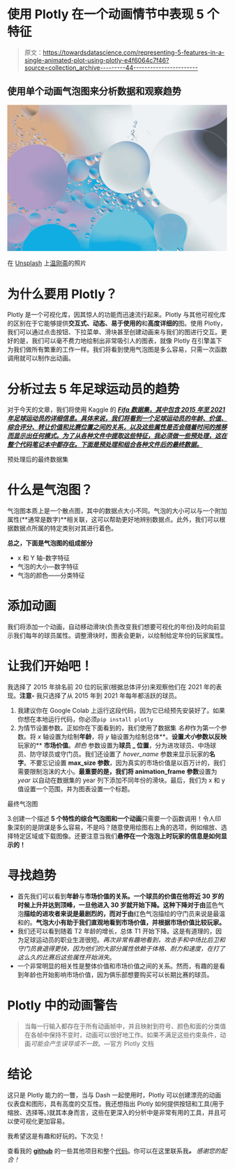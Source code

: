 # 使用 Plotly 在一个动画情节中表现 5 个特征

> 原文：<https://towardsdatascience.com/representing-5-features-in-a-single-animated-plot-using-plotly-e4f6064c7f46?source=collection_archive---------44----------------------->

## 使用单个动画气泡图来分析数据和观察趋势

![](img/9215cfb2c6b0bca1c47d7e82df00c958.png)

在 [Unsplash](https://unsplash.com?utm_source=medium&utm_medium=referral) 上[温刚斋](https://unsplash.com/@wgzhai?utm_source=medium&utm_medium=referral)的照片

# 为什么要用 Plotly？

Plotly 是一个可视化库，因其惊人的功能而迅速流行起来。Plotly 与其他可视化库的区别在于它能够提供**交互式、动态、易于使用的**和**高度详细的**图。使用 Plotly，我们可以通过点击按钮、下拉菜单、滑块甚至创建动画来与我们的图进行交互。更好的是，我们可以毫不费力地绘制出非常吸引人的图表，就像 Plotly 在引擎盖下为我们做所有繁重的工作一样。我们将看到使用气泡图是多么容易，只需一次函数调用就可以制作出动画。

# 分析过去 5 年足球运动员的趋势

对于今天的文章，我们将使用 Kaggle 的 [***Fifa 数据集，其中包含 2015 年至 2021 年足球运动员的详细信息。具体来说，我们将看到一个足球运动员的年龄、价值、综合评分、转让价值和比赛位置之间的关系，以及这些属性是否会随着时间的推移而显示出任何模式。为了从各种文件中提取这些特征，我必须做一些预处理，这在整个代码笔记本中都存在。下面是预处理和组合各种文件后的最终数据。***](https://www.kaggle.com/stefanoleone992/fifa-21-complete-player-dataset)

预处理后的最终数据集

# 什么是气泡图？

气泡图本质上是一个散点图，其中的数据点大小不同。气泡的大小可以与一个附加属性(**通常是数字)**相关联，这可以帮助更好地辨别数据点。此外，我们可以根据数据点所属的特定类别对其进行着色。

**总之，下面是气泡图的组成部分**

*   x 和 Y 轴-数字特征
*   气泡的大小—数字特征
*   气泡的颜色——分类特征

# **添加动画**

我们将添加一个动画，自动移动滑块(负责改变我们想要可视化的年份)及时向前显示我们每年的球员属性。调整滑块时，图表会更新，以绘制给定年份的玩家属性。

# 让我们开始吧！

我选择了 2015 年排名前 20 位的玩家(根据总体评分)来观察他们在 2021 年的表现。**注意-** 我只选择了从 2015 年到 2021 年每年都活跃的球员。

1.  我建议你在 Google Colab 上运行这段代码，因为它已经预先安装好了。如果你想在本地运行代码，你必须`pip install plotly`
2.  为情节设置参数。正如你在下面看到的，我们使用了数据集 *名称*作为第一个参数。将 *x* 轴设置为绘制**年龄**，将 *y* 轴设置为绘制总体**。**设置*大小*参数以反映**玩家的** **市场价值**。*颜色* 参数设置为**球员 _ 位置**，分为进攻球员、中场球员、防守球员或守门员。我们还设置了 *hover_name* 参数来显示玩家的**名字**。不要忘记设置 **max_size 参数**，因为真实的市场价值是以百万计的，我们需要限制泡沫的大小。**最重要的是，我们将 animation_frame 参数**设置为*year* 以自动在数据集的 year 列下添加不同年份的滑块。最后，我们为 x 和 y 值设置一个范围，并为图表设置一个标题。

最终气泡图

3.创建一个描述 **5 个特性的综合气泡图和一个动画**只需要一个函数调用！令人印象深刻的是阴谋是多么容易，不是吗？随意使用绘图右上角的选项，例如缩放、选择特定区域或下载图像。还要注意当我们**悬停在一个泡泡上时玩家的信息是如何显示的！**

# 寻找趋势

*   首先我们可以看到**年龄**与**市场价值的关系。一个球员的价值在他将近 30 岁的时候上升并达到顶峰，一旦他进入 30 岁就开始下降。这种下降对于由**蓝色气泡**描绘的进攻者来说是最剧烈的，而对于由**红色气泡描绘的守门员来说是最温和的。**气泡大小有助于我们直观地看到市场价值，并根据市场价值比较玩家。**
*   我们还可以看到随着 T2 年龄的增长，总体 T1 开始下降。这是有道理的，因为足球运动员的职业生涯很短。*再次非常有趣地看到，攻击手和中场比后卫和守门员衰退得更快，因为他们的大部分属性依赖于体格、耐力和速度，在打了这么久的比赛后这些属性开始消失*。
*   一个非常明显的相关性是整体价值和市场价值之间的关系。然而，有趣的是看到年龄也开始影响市场价值，因为俱乐部想要购买可以长期比赛的球员。

# Plotly 中的动画警告

> 当每一行输入都存在于所有动画帧中，并且映射到符号、颜色和面的分类值在各帧中保持不变时，动画可以很好地工作。如果不满足这些约束条件，动画*可能会产生误导或不一致*。—官方 Plotly 文档

# 结论

这只是 Plotly 能力的一瞥，当与 Dash 一起使用时，Plotly 可以创建漂亮的动画仪表盘和图形，具有高度的交互性。我还想指出 Plotly 如何提供按钮和工具(用于缩放、选择等。)就其本身而言，这些在更深入的分析中是非常有用的工具，并且可以使可视化更加容易。

我希望这是有趣和好玩的。下次见！

查看我的 [**github**](https://github.com/rajlm10) 的一些其他项目和整个[代码](https://github.com/rajlm10/FifaPlotly/blob/main/FifaPlotly.ipynb)。你可以在这里联系我[](https://rajsangani.me/)****。*** 感谢您的配合！*